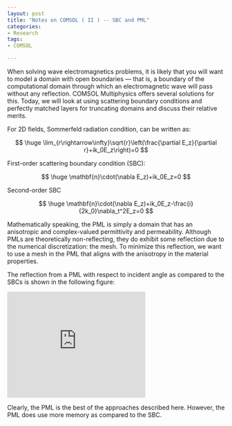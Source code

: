 ```yaml
---
layout: post
title: "Notes on COMSOL ( II ) -- SBC and PML"
categories:
- Research
tags:
- COMSOL

---
```


When solving wave electromagnetics problems, it is likely that you will want to model a domain with open boundaries — that is, a boundary of the computational domain through which an electromagnetic wave will pass without any reflection. COMSOL Multiphysics offers several solutions for this. Today, we will look at using scattering boundary conditions and perfectly matched layers for truncating domains and discuss their relative merits.

For 2D fields, Sommerfeld radiation condition, can be written as:

$$
\huge
\lim_{r\rightarrow\infty}\sqrt{r}\left(\frac{\partial E_z}{\partial r}+ik_0E_z\right)=0
$$

First-order scattering boundary condition (SBC):

$$
\huge
\mathbf{n}\cdot(\nabla E_z)+ik_0E_z=0
$$

Second-order SBC

$$
\huge
\mathbf{n}\cdot(\nabla E_z)+ik_0E_z-\frac{i}{2k_0}\nabla_t^2E_z=0
$$

Mathematically speaking, the PML is simply a domain that has an anisotropic and complex-valued permittivity and permeability. Although PMLs are theoretically non-reflecting, they do exhibit some reflection due to the numerical discretization: the mesh. To minimize this reflection, we want to use a mesh in the PML that aligns with the anisotropy in the material properties. 

The reflection from a PML with respect to incident angle as compared to the SBCs is shown in the following figure:

<iframe src="https://onedrive.live.com/embed?cid=0769DCB84E94551A&resid=769DCB84E94551A%2165932&authkey=ADUHleFwoEOq1b0" width="320" height="245" frameborder="0" scrolling="no"></iframe>

Clearly, the PML is the best of the approaches described here. However, the PML does use more memory as compared to the SBC.
